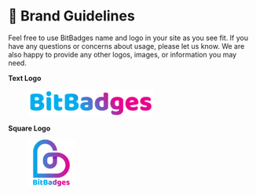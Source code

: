 # 🤝 Brand Guidelines

Feel free to use BitBadges name and logo in your site as you see fit. If you have any questions or concerns about usage, please let us know. We are also happy to provide any other logos, images, or information you may need.

**Text Logo**

<figure><img src="../.gitbook/assets/image (3) (1) (1) (1) (1) (1) (1) (1).png" alt=""><figcaption></figcaption></figure>

**Square Logo**

<figure><img src="../.gitbook/assets/image (1) (1) (1) (1) (1) (1) (1) (1) (1) (1) (1) (1) (1) (1) (1) (1) (1).png" alt=""><figcaption></figcaption></figure>

